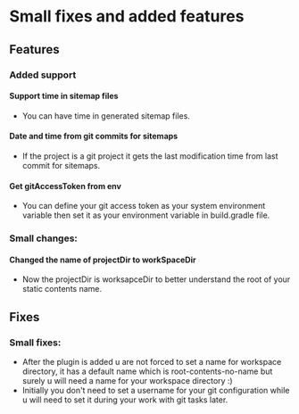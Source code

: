 # Small fixes and added features

## Features
### Added support

#### Support time in sitemap files
- You can have time in generated sitemap files.

#### Date and time from git commits for sitemaps
- If the project is a git project it gets the last modification time from last commit for sitemaps.

#### Get gitAccessToken from env
- You can define your git access token as your system environment variable then set it as your environment variable in build.gradle file.

### Small changes:
#### Changed the name of projectDir to workSpaceDir

- Now the projectDir is worksapceDir to better understand the root of your static contents name.

## Fixes
### Small fixes:
- After the plugin is added u are not forced to set a name for workspace directory, it has a default name which is root-contents-no-name but surely u will need a name for your workspace directory :)
- Initially you don't need to set a username for your git configuration while u will need to set it during your work with git tasks later.
